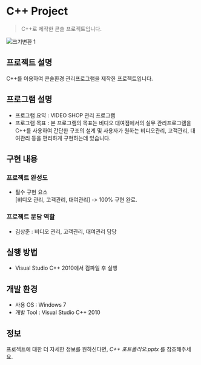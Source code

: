 # C++ Project
> C++로 제작한 콘솔 프로젝트입니다.

![크기변환 1](https://github.com/ksj32/Console-Project/assets/77198732/aa8c4ed3-5f84-468c-9d78-1baced6fdfed)

## 프로젝트 설명

C++를 이용하여 콘솔환경 관리프로그램을 제작한 프로젝트입니다.

## 프로그램 설명

- 프로그램 요약 : VIDEO SHOP 관리 프로그램
- 프로그램 목표 : 본 프로그램의 목표는 비디오 대여점에서의 실무 관리프로그램을 C++를 사용하여 간단한 구조의 설계 및 사용자가 원하는 비디오관리, 고객관리, 대여관리 등을 편리하게 구현하는데 있습니다.


## 구현 내용

### 프로젝트 완성도

- 필수 구현 요소  <br>
[비디오 관리, 고객관리, 대여관리] -> 100% 구현 완료.


### 프로젝트 분담 역할

- 김상준 : 비디오 관리, 고객관리, 대여관리 담당

## 실행 방법

- Visual Studio C++ 2010에서 컴파일 후 실행

## 개발 환경

- 사용 OS : Windows 7
- 개발 Tool : Visual Studio C++ 2010

## 정보

프로젝트에 대한 더 자세한 정보를 원하신다면, _C++ 포트폴리오.pptx_ 를 참조해주세요.

